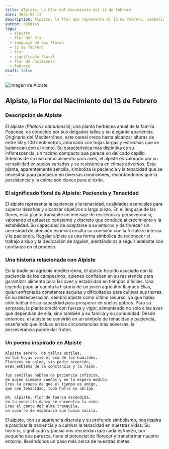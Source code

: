 ```yaml
---
title: Alpiste, La Flor del Nacimiento del 13 de febrero
date: 2024-02-13
description: Alpiste, la flor que representa el 13 de febrero, simboliza Paciencia y tenacidad. Descubre su fascinante historia, significado en el lenguaje de las flores y una poesía que celebra su belleza.
author: 365días
tags:
  - alpiste
  - flor del día
  - lenguaje de las flores
  - 13 de febrero
  - flor
  - significado floral
  - flor de nacimiento
  - febrero
draft: false
---
```



![Imagen de Alpiste](https://cdn.pixabay.com/photo/2019/12/27/15/34/phalaris-4722677_1280.jpg#center)


## Alpiste, la Flor del Nacimiento del 13 de Febrero

### Descripción de Alpiste

El alpiste (_Phalaris canariensis_), una planta herbácea anual de la familia Poaceae, es conocido por sus delgados tallos y su elegante apariencia. Originario del Mediterráneo, este cereal crece hasta alcanzar alturas de entre 50 y 100 centímetros, adornado con hojas largas y estrechas que se balancean con el viento. Su característica más distintiva es su inflorescencia, un racimo compacto que parece un delicado cepillo. Además de su uso como alimento para aves, el alpiste es valorado por su versatilidad en suelos variados y su resistencia en climas adversos. Esta planta, aparentemente sencilla, simboliza la paciencia y la tenacidad que se necesitan para prosperar en diversas condiciones, recordándonos que la persistencia y la calma son claves para el éxito.

### El significado floral de Alpiste: Paciencia y Tenacidad

El alpiste representa la paciencia y la tenacidad, cualidades esenciales para superar desafíos y alcanzar objetivos a largo plazo. En el lenguaje de las flores, esta planta transmite un mensaje de resiliencia y perseverancia, valorando el esfuerzo constante y discreto que conduce al crecimiento y la estabilidad. Su capacidad de adaptarse a su entorno y de florecer sin necesidad de atención especial resalta su conexión con la fortaleza interna y la paciencia. Regalar alpiste es una forma simbólica de reconocer el trabajo arduo y la dedicación de alguien, alentándolos a seguir adelante con confianza en el proceso.

### Una historia relacionada con Alpiste

En la tradición agrícola mediterránea, el alpiste ha sido asociado con la paciencia de los campesinos, quienes confiaban en su resistencia para garantizar alimento para las aves y estabilidad en tiempos difíciles. Una leyenda popular cuenta la historia de un joven agricultor llamado Elias, quien enfrentaba constantes sequías y dificultades para cultivar sus tierras. En su desesperación, sembró alpiste como último recurso, ya que había oído hablar de su capacidad para prosperar en suelos pobres. Para su sorpresa, la planta creció con fuerza y vigor, alimentando no solo a las aves que dependían de ella, sino también a su familia y su comunidad. Desde entonces, el alpiste se convirtió en un símbolo de tenacidad y paciencia, enseñando que incluso en las circunstancias más adversas, la perseverancia puede dar frutos.

### Un poema inspirado en Alpiste

```
Alpiste sereno, de tallos sutiles,  
en tus hojas vive el eco de los humildes.  
Floreces en calma, sin pedir atención,  
eres emblema de la constancia y la razón.  

Tus semillas hablan de paciencia infinita,  
de quien siembra sueños y en la espera medita.  
Eres la prueba de que el tiempo es amigo,  
que con tenacidad, todo halla su abrigo.  

Oh, alpiste, flor de fuerza escondida,  
en tu sencilla danza se encuentra la vida.  
Eres el canto del alma tranquila,  
un susurro de esperanza que nunca vacila.  
```

El alpiste, con su apariencia discreta y su profundo simbolismo, nos inspira a practicar la paciencia y a cultivar la tenacidad en nuestras vidas. Su historia, significado y poesía nos recuerdan que cada esfuerzo, por pequeño que parezca, tiene el potencial de florecer y transformar nuestro entorno, llevándonos un paso más cerca de nuestras metas.